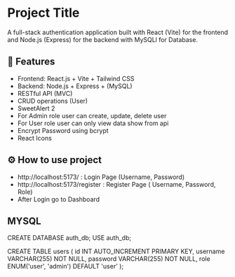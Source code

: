 # Project Title

A full-stack authentication application built with React (Vite) for the frontend and Node.js (Express) for the backend with MySQLl for Database.

## 🚀 Features

- Frontend: React.js + Vite + Tailwind CSS
- Backend: Node.js + Express + (MySQL)
- RESTful API (MVC)
- CRUD operations (User)
- SweetAlert 2
- For Admin role user can create, update, delete user
- For User role user can only view data show from api
- Encrypt Password using bcrypt
- React Icons
  
## ⚙️ How to use project 

- http://localhost:5173/ : Login Page (Username, Password)
- http://localhost:5173/register : Register Page ( Username, Password, Role)
- After Login go to Dashboard

## MYSQL

CREATE DATABASE auth_db;
USE auth_db;

CREATE TABLE users (
  id INT AUTO_INCREMENT PRIMARY KEY,
  username VARCHAR(255) NOT NULL,
  password VARCHAR(255) NOT NULL,
  role ENUM('user', 'admin') DEFAULT 'user'
);
